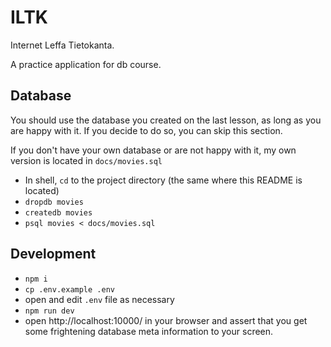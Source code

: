 # ILTK

Internet Leffa Tietokanta.

A practice application for db course.

## Database

You should use the database you created on the last lesson, as long as you are happy with it. If you decide to do so, you can skip this section.

If you don't have your own database or are not happy with it, my own version is located in `docs/movies.sql`

- In shell, `cd` to the project directory (the same where this README is located)
- `dropdb movies`
- `createdb movies`
- `psql movies < docs/movies.sql`

## Development

- `npm i`
- `cp .env.example .env`
- open and edit `.env` file as necessary
- `npm run dev`
- open http://localhost:10000/ in your browser and assert that you get some frightening database meta information to your screen.

